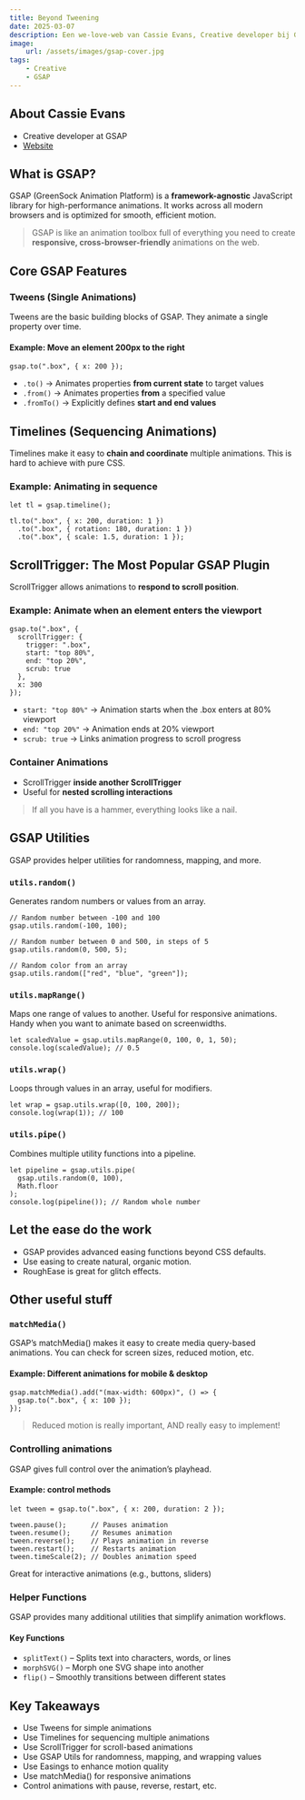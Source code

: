 ```yaml
---
title: Beyond Tweening
date: 2025-03-07
description: Een we-love-web van Cassie Evans, Creative developer bij GSAP
image:
    url: /assets/images/gsap-cover.jpg
tags:
    - Creative
    - GSAP
---
```


## About Cassie Evans

- Creative developer at GSAP
- [Website](https://www.cassie.codes/)

## What is GSAP?

GSAP (GreenSock Animation Platform) is a **framework-agnostic** JavaScript library for high-performance animations. It works across all modern browsers and is optimized for smooth, efficient motion.

> GSAP is like an animation toolbox full of everything you need to create **responsive, cross-browser-friendly** animations on the web.

## **Core GSAP Features**

### **Tweens** (Single Animations)

Tweens are the basic building blocks of GSAP. They animate a single property over time.

#### Example: Move an element 200px to the right

```JS
gsap.to(".box", { x: 200 });
```

- `.to()` → Animates properties **from current state** to target values
- `.from()` → Animates properties **from** a specified value
- `.fromTo()` → Explicitly defines **start and end values**

## **Timelines (Sequencing Animations)**

Timelines make it easy to **chain and coordinate** multiple animations. This is hard to achieve with pure CSS.

### **Example: Animating in sequence**

```JS
let tl = gsap.timeline();

tl.to(".box", { x: 200, duration: 1 })
  .to(".box", { rotation: 180, duration: 1 })
  .to(".box", { scale: 1.5, duration: 1 });
```

## ScrollTrigger: The Most Popular GSAP Plugin

ScrollTrigger allows animations to **respond to scroll position**.

### **Example: Animate when an element enters the viewport**

```JS
gsap.to(".box", {
  scrollTrigger: {
    trigger: ".box",
    start: "top 80%",
    end: "top 20%",
    scrub: true
  },
  x: 300
});
```

- `start: "top 80%"` → Animation starts when the .box enters at 80% viewport
- `end: "top 20%"` → Animation ends at 20% viewport
- `scrub: true` → Links animation progress to scroll progress

### Container Animations

- ScrollTrigger **inside another ScrollTrigger**
- Useful for **nested scrolling interactions**

> If all you have is a hammer, everything looks like a nail.

## GSAP Utilities

GSAP provides helper utilities for randomness, mapping, and more.

### `utils.random()`

Generates random numbers or values from an array.

```JS
// Random number between -100 and 100
gsap.utils.random(-100, 100);

// Random number between 0 and 500, in steps of 5
gsap.utils.random(0, 500, 5);

// Random color from an array
gsap.utils.random(["red", "blue", "green"]);
```

### `utils.mapRange()`

Maps one range of values to another. Useful for responsive animations. Handy when you want to animate based on screenwidths.

```JS
let scaledValue = gsap.utils.mapRange(0, 100, 0, 1, 50);
console.log(scaledValue); // 0.5
```

### `utils.wrap()`

Loops through values in an array, useful for modifiers.

```JS
let wrap = gsap.utils.wrap([0, 100, 200]);
console.log(wrap(1)); // 100
```

### `utils.pipe()`

Combines multiple utility functions into a pipeline.

```JS
let pipeline = gsap.utils.pipe(
  gsap.utils.random(0, 100),
  Math.floor
);
console.log(pipeline()); // Random whole number
```

## Let the ease do the work

- GSAP provides advanced easing functions beyond CSS defaults.
- Use easing to create natural, organic motion.
- RoughEase is great for glitch effects.

## Other useful stuff

### `matchMedia()`

GSAP’s matchMedia() makes it easy to create media query-based animations. You can check for screen sizes, reduced motion, etc.

#### Example: Different animations for mobile & desktop

```JS
gsap.matchMedia().add("(max-width: 600px)", () => {
  gsap.to(".box", { x: 100 });
});
```

> Reduced motion is really important, AND really easy to implement!

### Controlling animations

GSAP gives full control over the animation’s playhead.

#### Example: control methods

```JS
let tween = gsap.to(".box", { x: 200, duration: 2 });

tween.pause();      // Pauses animation
tween.resume();     // Resumes animation
tween.reverse();    // Plays animation in reverse
tween.restart();    // Restarts animation
tween.timeScale(2); // Doubles animation speed
```

Great for interactive animations (e.g., buttons, sliders)

### Helper Functions

GSAP provides many additional utilities that simplify animation workflows.

#### Key Functions

- `splitText()` – Splits text into characters, words, or lines
- `morphSVG()` – Morph one SVG shape into another
- `flip()` – Smoothly transitions between different states

## Key Takeaways

- Use Tweens for simple animations
- Use Timelines for sequencing multiple animations
- Use ScrollTrigger for scroll-based animations
- Use GSAP Utils for randomness, mapping, and wrapping values
- Use Easings to enhance motion quality
- Use matchMedia() for responsive animations
- Control animations with pause, reverse, restart, etc.
